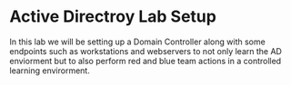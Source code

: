 # Active Directroy Lab Setup

In this lab we will be setting up a Domain Controller along with some endpoints such as workstations and webservers to not only learn the AD enviorment but to also perform red and blue team actions in a controlled learning envirorment.